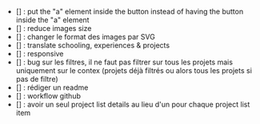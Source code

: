- [] : put the "a" element inside the button instead of having the button inside the "a" element
- [] : reduce images size
- [] : changer le format des images par SVG
- [] : translate schooling, experiences & projects
- [] : responsive
- [] : bug sur les filtres, il ne faut pas filtrer sur tous les projets mais uniquement sur le contex (projets déjà filtrés ou alors tous les projets si pas de filtre)
- [] : rédiger un readme
- [] : workflow github
- [] : avoir un seul project list details au lieu d'un pour chaque project list item